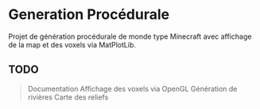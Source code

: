 # Generation Procédurale
Projet de génération procédurale de monde type Minecraft avec affichage de la map et des voxels via MatPlotLib.

## TODO
> Documentation
> Affichage des voxels via OpenGL
> Génération de rivières
> Carte des reliefs